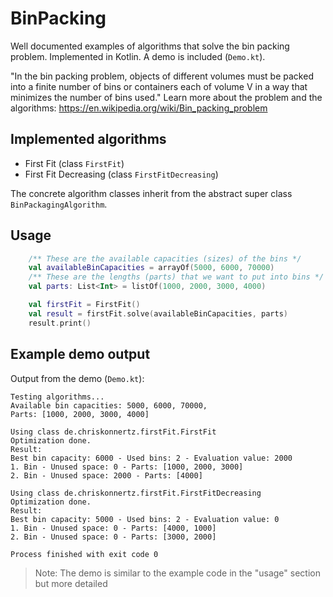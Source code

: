 # BinPacking

Well documented examples of algorithms that solve the bin packing problem. Implemented in Kotlin.
A demo is included (`Demo.kt`).

"In the bin packing problem, objects of different volumes must be packed into a finite number of bins or containers 
each of volume V in a way that minimizes the number of bins used."
Learn more about the problem and the algorithms: https://en.wikipedia.org/wiki/Bin_packing_problem

## Implemented algorithms

* First Fit (class `FirstFit`)
* First Fit Decreasing (class `FirstFitDecreasing`)

The concrete algorithm classes inherit from the abstract super class `BinPackagingAlgorithm`.

## Usage

```kotlin
    /** These are the available capacities (sizes) of the bins */
    val availableBinCapacities = arrayOf(5000, 6000, 70000)
    /** These are the lengths (parts) that we want to put into bins */
    val parts: List<Int> = listOf(1000, 2000, 3000, 4000)

    val firstFit = FirstFit()
    val result = firstFit.solve(availableBinCapacities, parts)
    result.print()
```

## Example demo output

Output from the demo (`Demo.kt`): 

```
Testing algorithms...
Available bin capacities: 5000, 6000, 70000, 
Parts: [1000, 2000, 3000, 4000]

Using class de.chriskonnertz.firstFit.FirstFit
Optimization done.
Result:
Best bin capacity: 6000 - Used bins: 2 - Evaluation value: 2000
1. Bin - Unused space: 0 - Parts: [1000, 2000, 3000]
2. Bin - Unused space: 2000 - Parts: [4000]

Using class de.chriskonnertz.firstFit.FirstFitDecreasing
Optimization done.
Result:
Best bin capacity: 5000 - Used bins: 2 - Evaluation value: 0
1. Bin - Unused space: 0 - Parts: [4000, 1000]
2. Bin - Unused space: 0 - Parts: [3000, 2000]

Process finished with exit code 0
```

> Note: The demo is similar to the example code in the "usage" section but more detailed